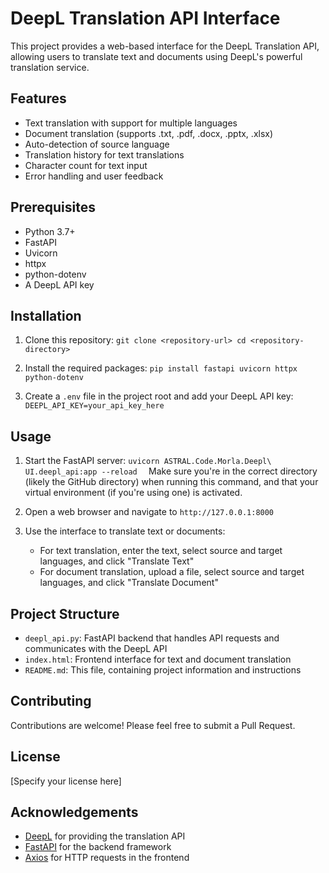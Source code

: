 # DeepL Translation API Interface

This project provides a web-based interface for the DeepL Translation API, allowing users to translate text and documents using DeepL's powerful translation service.

## Features

- Text translation with support for multiple languages
- Document translation (supports .txt, .pdf, .docx, .pptx, .xlsx)
- Auto-detection of source language
- Translation history for text translations
- Character count for text input
- Error handling and user feedback

## Prerequisites

- Python 3.7+
- FastAPI
- Uvicorn
- httpx
- python-dotenv
- A DeepL API key

## Installation

1. Clone this repository:   ```
   git clone <repository-url>
   cd <repository-directory>   ```

2. Install the required packages:   ```
   pip install fastapi uvicorn httpx python-dotenv   ```

3. Create a `.env` file in the project root and add your DeepL API key:   ```
   DEEPL_API_KEY=your_api_key_here   ```

## Usage

1. Start the FastAPI server:   ```
   uvicorn ASTRAL.Code.Morla.Deepl\ UI.deepl_api:app --reload   ```
   Make sure you're in the correct directory (likely the GitHub directory) when running this command,
   and that your virtual environment (if you're using one) is activated.

2. Open a web browser and navigate to `http://127.0.0.1:8000`

3. Use the interface to translate text or documents:
   - For text translation, enter the text, select source and target languages, and click "Translate Text"
   - For document translation, upload a file, select source and target languages, and click "Translate Document"

## Project Structure

- `deepl_api.py`: FastAPI backend that handles API requests and communicates with the DeepL API
- `index.html`: Frontend interface for text and document translation
- `README.md`: This file, containing project information and instructions

## Contributing

Contributions are welcome! Please feel free to submit a Pull Request.

## License

[Specify your license here]

## Acknowledgements

- [DeepL](https://www.deepl.com) for providing the translation API
- [FastAPI](https://fastapi.tiangolo.com/) for the backend framework
- [Axios](https://axios-http.com/) for HTTP requests in the frontend
